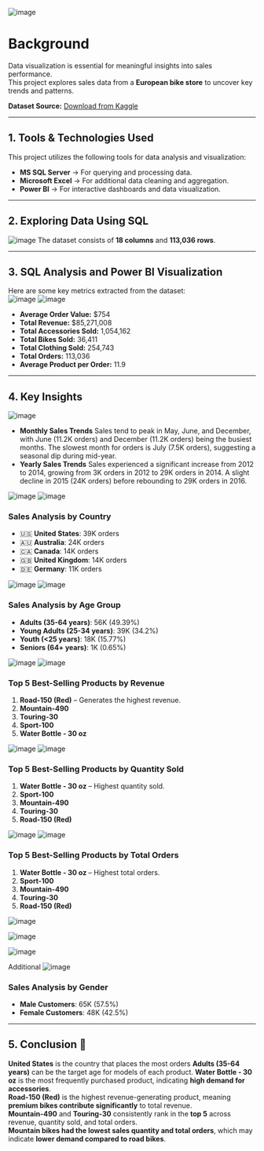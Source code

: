 ![image](https://github.com/user-attachments/assets/79e32e69-8782-42e1-ac5e-b3c968d5bc78)


# Background  
Data visualization is essential for meaningful insights into sales performance.  
This project explores sales data from a **European bike store** to uncover key trends and patterns.  

 **Dataset Source:** [Download from Kaggle](#)  

---

## 1. Tools & Technologies Used
This project utilizes the following tools for data analysis and visualization:  

- **MS SQL Server** → For querying and processing data.  
- **Microsoft Excel** → For additional data cleaning and aggregation.  
- **Power BI** → For interactive dashboards and data visualization.  

---

## 2. Exploring Data Using SQL  
![image](https://github.com/user-attachments/assets/4ace3351-80c5-4797-b43e-62e0bfedb0ff)
The dataset consists of **18 columns** and **113,036 rows**.  

---

## 3. SQL Analysis and Power BI Visualization
Here are some key metrics extracted from the dataset:  
![image](https://github.com/user-attachments/assets/e8104d3d-5e16-4c3c-be14-117e1781c078)
![image](https://github.com/user-attachments/assets/c8e42fb3-e8d6-4b3d-a6b4-1bf2167e1eef)

- **Average Order Value:** $754  
- **Total Revenue:** $85,271,008  
- **Total Accessories Sold:** 1,054,162  
- **Total Bikes Sold:** 36,411  
- **Total Clothing Sold:** 254,743  
- **Total Orders:** 113,036  
- **Average Product per Order:** 11.9  

---

## 4. Key Insights 
![image](https://github.com/user-attachments/assets/c3b11e92-f43a-43aa-8dfe-a45a78814498)
- **Monthly Sales Trends**
Sales tend to peak in May, June, and December, with June (11.2K orders) and December (11.2K orders) being the busiest months.
The slowest month for orders is July (7.5K orders), suggesting a seasonal dip during mid-year.
- **Yearly Sales Trends**
Sales experienced a significant increase from 2012 to 2014, growing from 3K orders in 2012 to 29K orders in 2014.
A slight decline in 2015 (24K orders) before rebounding to 29K orders in 2016.

![image](https://github.com/user-attachments/assets/8ee47bdf-0359-418a-9c2d-d0cd104e48ad)
![image](https://github.com/user-attachments/assets/38cf2097-d9ee-4a8e-9216-03c4e6ff1a7e)
### Sales Analysis by Country
- 🇺🇸 **United States**: 39K orders
- 🇦🇺 **Australia**: 24K orders
- 🇨🇦 **Canada**: 14K orders
- 🇬🇧 **United Kingdom**: 14K orders
- 🇩🇪 **Germany**: 11K orders

![image](https://github.com/user-attachments/assets/968bd0b2-1bd6-4b69-9027-df0a1c959425)
![image](https://github.com/user-attachments/assets/56536b11-1cd5-4588-8859-958f581bcd9a)
### Sales Analysis by Age Group
- **Adults (35-64 years)**: 56K (49.39%)
- **Young Adults (25-34 years)**: 39K (34.2%)
- **Youth (<25 years)**: 18K (15.77%)
- **Seniors (64+ years)**: 1K (0.65%)

![image](https://github.com/user-attachments/assets/ec97da0f-a03b-4bb9-863d-4308d37d6d9f)
![image](https://github.com/user-attachments/assets/7ba8a7fa-2801-49ec-a917-686898d4728d)
###  Top 5 Best-Selling Products by Revenue  
1. **Road-150 (Red)** – Generates the highest revenue.  
2. **Mountain-490**  
3. **Touring-30**  
4. **Sport-100**  
5. **Water Bottle - 30 oz**  

![image](https://github.com/user-attachments/assets/9ff6ae5a-0d2c-477b-a8a7-072c0b7edb0e)
![image](https://github.com/user-attachments/assets/00d97a54-2356-4a79-812f-6cfd7d986471)
###  Top 5 Best-Selling Products by Quantity Sold  
1. **Water Bottle - 30 oz** – Highest quantity sold.  
2. **Sport-100**  
3. **Mountain-490**  
4. **Touring-30**  
5. **Road-150 (Red)**  

![image](https://github.com/user-attachments/assets/a6d45c98-fd6c-4c02-9fb2-2b138e78b854)
![image](https://github.com/user-attachments/assets/bf01b9b9-e2ee-49ec-af11-d28b4f46356c)
###  Top 5 Best-Selling Products by Total Orders  
1. **Water Bottle - 30 oz** – Highest total orders.  
2. **Sport-100**  
3. **Mountain-490**  
4. **Touring-30**  
5. **Road-150 (Red)**  

![image](https://github.com/user-attachments/assets/1dc41f03-4a55-4247-8c6c-f0a17c6f3dcb)

![image](https://github.com/user-attachments/assets/ea3c76b7-ede3-4e80-8689-a80e6615b977)

![image](https://github.com/user-attachments/assets/c2c9dcf8-e962-48e2-89eb-d400caf150a7)


Additional
![image](https://github.com/user-attachments/assets/19d61ee7-a113-470a-98fd-f1ff8aaa1c37)
### Sales Analysis by Gender
- **Male Customers**: 65K (57.5%)
- **Female Customers**: 48K (42.5%)
----

## 5. Conclusion 🏁  
**United States** is the country that places the most orders
**Adults (35-64 years)** can be the target age for models of each product.
**Water Bottle - 30 oz** is the most frequently purchased product, indicating **high demand for accessories**.  
**Road-150 (Red)** is the highest revenue-generating product, meaning **premium bikes contribute significantly** to total revenue.  
**Mountain-490** and **Touring-30** consistently rank in the **top 5** across revenue, quantity sold, and total orders.  
**Mountain bikes had the lowest sales quantity and total orders**, which may indicate **lower demand compared to road bikes**.  
